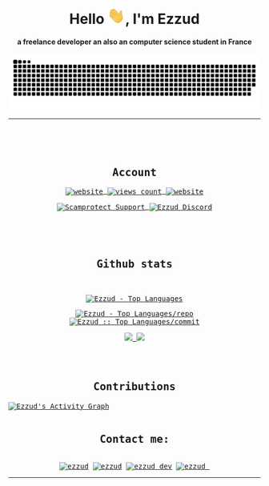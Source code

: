 <div align="center">
<h1 align="center">Hello <img width="35" src="https://github.com/Ezzud/Ezzud/blob/main/waving.gif">, I'm Ezzud</h1>
<h4 align="center">a freelance developer an also an computer science student in France </h4>
</div>

<div align="center">
  <a href="https://Ezzud.github.io/Ezzud/">
  <img  src="https://github.com/Ezzud/Ezzud/blob/main/grid-snake.svg"
       alt="snake" /></a>
</div>

-----
<br /><br /><br />
<div>
<samp>
<h2 align="center">Account</h2>
  <p align="center">
    <a href="https://scamprotect.xyz/"><img align="center" 
     src="https://img.shields.io/website?down_message=OFFLINE&label=SCAMPROTECT.XYZ&style=for-the-badge&up_message=ONLINE&url=https%3A%2F%2Fscamprotect.xyz" height="25"
     alt="website" />
  </a>
    <a href="https://github.com/Ezzud" target="blank"><img align="center" 
     src="https://komarev.com/ghpvc/?username=Ezzud&style=for-the-badge&label=PROFILE+VIEWS" height="25"
     alt="views count" />
  </a>
    <a href="https://ezzud.fr/"><img align="center" 
     src="https://img.shields.io/website?down_message=OFFLINE&label=EZZUD.FR&style=for-the-badge&up_message=ONLINE&url=https%3A%2F%2Fezzud.fr" height="25"
     alt="website" />
  </a>
  </p>
  <!--
  <p align="center">
    <a href="https://scamprotect.xyz/support" target="blank">
     <img  align="center" 
           src="https://widgets.vendicated.dev/user?id=638773138712428575&theme=dark&banner=true&full-banner=false&rounded-corners=true&discord-icon=true&badges=true&guess-nitro=true"
           alt="Discord Profile" />
    </a>
  </p>
  -->
 <p align="center">
   <a href="https://scamprotect.xyz/support" target="blank">
     <img  align="center" 
           src="http://invidget.switchblade.xyz/6xVfcRjeTt"
           alt="Scamprotect Support" />
    </a>
  <a href="https://scamprotect.xyz/support" target="blank">
     <img  align="center" 
           src="http://invidget.switchblade.xyz/656744068134469633"
           alt="Ezzud Discord" />
    </a>
</p>
 </samp>
</div>
  <br /><br /><br />
  <div>
  <samp>
    <h2 align="center"> Github stats </h2>
      <br/>
            <p align="center">
        <a href="https://github.com/Ezzud/">
          <img src="https://github-readme-stats.vercel.app/api/top-langs/?username=Ezzud&langs_count=6&theme=tokyonight&layout=compact&hide_border=true"
          alt="Ezzud - Top Languages" /></a>
      </p>
        <p align="center">
          <a href="https://github.com/Ezzud/">
          <img width="45%" src="https://github-profile-summary-cards.vercel.app/api/cards/repos-per-language?username=Ezzud&theme=tokyonight&layout=compact&hide_border=true"
          alt="Ezzud - Top Languages/repo" />
          <img width="45%" src="https://github-profile-summary-cards.vercel.app/api/cards/most-commit-language?username=Ezzud&theme=tokyonight&layout=compact&hide_border=true"
          alt="Ezzud :: Top Languages/commit" />
          </a>
        </p>
        <p align="center">
          <a href="https://github.com/Ezzud/">
          <img width="49.5%" src="https://github-readme-stats.vercel.app/api?username=Ezzud&show_icons=true&theme=tokyonight&hide_border=true" />
          <img width="49.5%" src="https://github-readme-streak-stats.herokuapp.com/?user=Ezzud&theme=tokyonight&hide_border=true" />
          </a>
       </p>
     <br>
     </samp>
  </div>    
  <samp>
  <br/>
  <h2 align="center"> Contributions </h2>
<a href="https://github-readme-activity-graph.vercel.app">
  <img alt="Ezzud's Activity Graph" src="https://github-readme-activity-graph.vercel.app/graph/?username=Ezzud&bg_color=1a1b27&color=628fda&line=309e94&point=fff&hide_border=true" /></a>
<br/>
  </samp>
<br/>

<div>
  <samp>
    <h2 align="center">Contact me:</h2>
    <p align="center">
      <br/>
      <a href="https://discord.ezzud.fr" target="blank"><img align="center"
         src="https://img.shields.io/badge/discord-5865F2.svg?style=for-the-badge&logo=discord&logoColor=white"
         alt="ezzud" height="30"/></a>
      <a href="mailto:contact@ezzud.fr" target="blank"><img align="center"
         src="https://img.shields.io/badge/mail-EA4335.svg?style=for-the-badge&logo=gmail&logoColor=white"
         alt="ezzud" height="30"/></a>
      <a href="https://instagram.com/ezzud_dev" target="blank"><img align="center"
         src="https://img.shields.io/badge/instagram-%23E4405F.svg?style=for-the-badge&logo=Instagram&logoColor=white"
         alt="ezzud_dev" height="30"/></a>
      <a href="https://twitter.com/ezzud_" target="blank"><img align="center"
         src="https://img.shields.io/badge/twitter-1DA1F2.svg?style=for-the-badge&logo=twitter&logoColor=white"
         alt="ezzud_" height="30"/></a>
      <br>
    </p>
  </samp>
</div>

-----
